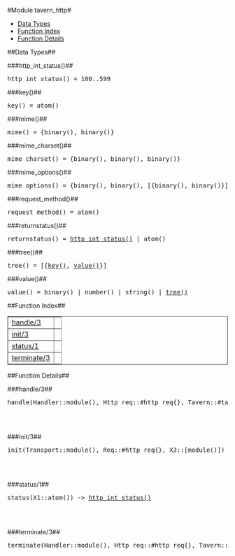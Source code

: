 

#Module tavern_http#
* [Data Types](#types)
* [Function Index](#index)
* [Function Details](#functions)



<a name="types"></a>

##Data Types##




###<a name="type-http_int_status">http_int_status()</a>##



<pre>http_int_status() = 100..599</pre>



###<a name="type-key">key()</a>##



<pre>key() = atom()</pre>



###<a name="type-mime">mime()</a>##



<pre>mime() = {binary(), binary()}</pre>



###<a name="type-mime_charset">mime_charset()</a>##



<pre>mime_charset() = {binary(), binary(), binary()}</pre>



###<a name="type-mime_options">mime_options()</a>##



<pre>mime_options() = {binary(), binary(), [{binary(), binary()}]}</pre>



###<a name="type-request_method">request_method()</a>##



<pre>request_method() = atom()</pre>



###<a name="type-returnstatus">returnstatus()</a>##



<pre>returnstatus() = <a href="#type-http_int_status">http_int_status()</a> | atom()</pre>



###<a name="type-tree">tree()</a>##



<pre>tree() = [{<a href="#type-key">key()</a>, <a href="#type-value">value()</a>}]</pre>



###<a name="type-value">value()</a>##



<pre>value() = binary() | number() | string() | <a href="#type-tree">tree()</a></pre>
<a name="index"></a>

##Function Index##


<table width="100%" border="1" cellspacing="0" cellpadding="2" summary="function index"><tr><td valign="top"><a href="#handle-3">handle/3</a></td><td></td></tr><tr><td valign="top"><a href="#init-3">init/3</a></td><td></td></tr><tr><td valign="top"><a href="#status-1">status/1</a></td><td></td></tr><tr><td valign="top"><a href="#terminate-3">terminate/3</a></td><td></td></tr></table>


<a name="functions"></a>

##Function Details##

<a name="handle-3"></a>

###handle/3##


<pre>handle(Handler::module(), Http_req::#http_req{}, Tavern::#tavern{}) -&gt; {ok, #http_req{}, #tavern{}}</pre>
<br></br>


<a name="init-3"></a>

###init/3##


<pre>init(Transport::module(), Req::#http_req{}, X3::[module()]) -&gt; {ok, #http_req{}, #tavern{}}</pre>
<br></br>


<a name="status-1"></a>

###status/1##


<pre>status(X1::atom()) -> <a href="#type-http_int_status">http_int_status()</a></pre>
<br></br>


<a name="terminate-3"></a>

###terminate/3##


<pre>terminate(Handler::module(), Http_req::#http_req{}, Tavern::#tavern{}) -&gt; ok</pre>
<br></br>


